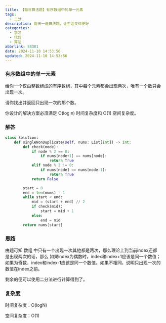 ```yaml
---
title: 【每日算法题】有序数组中的单一元素
tags:
  - 二分
description: 每天一道算法题，让生活变得更好
categories:
  - 学习
  - 代码
  - 算法
abbrlink: 58301
date: 2024-11-10 14:53:56
updated: 2024-11-10 14:53:56
---
```


### 有序数组中的单一元素

给你一个仅由整数组成的有序数组，其中每个元素都会出现两次，唯有一个数只会出现一次。

请你找出并返回只出现一次的那个数。

你设计的解决方案必须满足 O(log n) 时间复杂度和 O(1) 空间复杂度。

### 解答

```python
class Solution:
    def singleNonDuplicate(self, nums: List[int]) -> int:
        def check(node):
            if node % 2 == 0:
                if nums[node+1] == nums[node]:
                    return True
            elif node % 2 != 0:
                if nums[node] == nums[node-1]:
                    return True
            return False

        start = 0
        end = len(nums) - 1
        while start < end:
            mid = (start + end) // 2
            if check(mid):
                start = mid + 1
            else:
                end = mid
        return nums[start]
```

### 思路

由题可知 数组 中只有一个出现一次其他都是两次，那么理论上到当前index还都是出现两次的话，那么 如果index为偶数时，index和index+1应该是同一个数值；如果为奇数，index和index-1应该是同一个数值，如果不相同，说明只出现一次的数值在index之前。

剩余的便可以使用二分法进行计算得到了。

### 复杂度

时间复杂度：O(logN)

空间复杂度：O(1)
